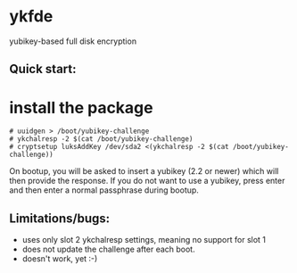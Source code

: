 ykfde
=====
yubikey-based full disk encryption


Quick start:
------------

# install the package

    # uuidgen > /boot/yubikey-challenge
    # ykchalresp -2 $(cat /boot/yubikey-challenge)
    # cryptsetup luksAddKey /dev/sda2 <(ykchalresp -2 $(cat /boot/yubikey-challenge))

On bootup, you will be asked to insert a yubikey (2.2 or newer) which
will then provide the response.  If you do not want to use a yubikey,
press enter and then enter a normal passphrase during bootup.

Limitations/bugs:
-----------------
* uses only slot 2 ykchalresp settings, meaning no support for slot 1
* does not update the challenge after each boot.
* doesn't work, yet :-)

